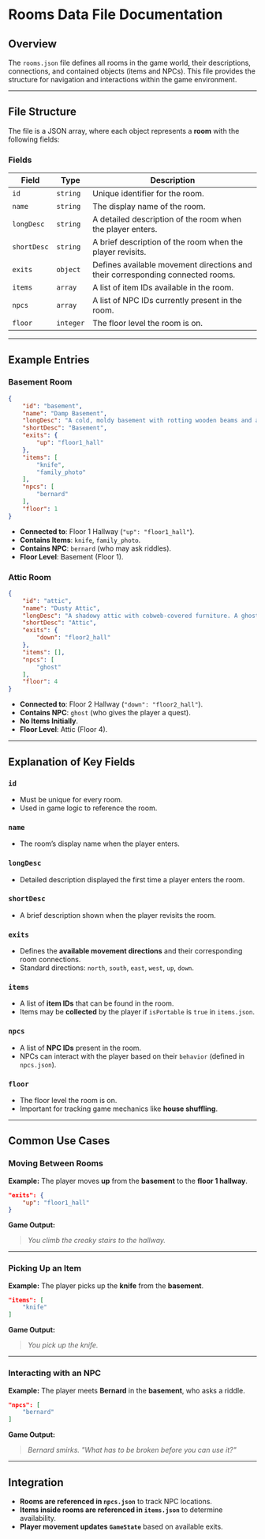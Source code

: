 # Rooms Data File Documentation

## Overview
The `rooms.json` file defines all rooms in the game world, their descriptions, connections, and contained objects (items and NPCs). This file provides the structure for navigation and interactions within the game environment.

---

## File Structure
The file is a JSON array, where each object represents a **room** with the following fields:

### Fields
| Field          | Type      | Description |
|---------------|-----------|-------------|
| `id`          | `string`  | Unique identifier for the room. |
| `name`        | `string`  | The display name of the room. |
| `longDesc`    | `string`  | A detailed description of the room when the player enters. |
| `shortDesc`   | `string`  | A brief description of the room when the player revisits. |
| `exits`       | `object`  | Defines available movement directions and their corresponding connected rooms. |
| `items`       | `array`   | A list of item IDs available in the room. |
| `npcs`        | `array`   | A list of NPC IDs currently present in the room. |
| `floor`       | `integer` | The floor level the room is on. |

---

## Example Entries

### **Basement Room**
```json
{
    "id": "basement",
    "name": "Damp Basement",
    "longDesc": "A cold, moldy basement with rotting wooden beams and an eerie presence.",
    "shortDesc": "Basement",
    "exits": {
        "up": "floor1_hall"
    },
    "items": [
        "knife",
        "family_photo"
    ],
    "npcs": [
        "bernard"
    ],
    "floor": 1
}
```
- **Connected to**: Floor 1 Hallway (`"up": "floor1_hall"`).
- **Contains Items**: `knife`, `family_photo`.
- **Contains NPC**: `bernard` (who may ask riddles).
- **Floor Level**: Basement (Floor 1).

### **Attic Room**
```json
{
    "id": "attic",
    "name": "Dusty Attic",
    "longDesc": "A shadowy attic with cobweb-covered furniture. A ghost lingers here.",
    "shortDesc": "Attic",
    "exits": {
        "down": "floor2_hall"
    },
    "items": [],
    "npcs": [
        "ghost"
    ],
    "floor": 4
}
```
- **Connected to**: Floor 2 Hallway (`"down": "floor2_hall"`).
- **Contains NPC**: `ghost` (who gives the player a quest).
- **No Items Initially**.
- **Floor Level**: Attic (Floor 4).

---

## Explanation of Key Fields

### `id`
- Must be unique for every room.
- Used in game logic to reference the room.

### `name`
- The room’s display name when the player enters.

### `longDesc`
- Detailed description displayed the first time a player enters the room.

### `shortDesc`
- A brief description shown when the player revisits the room.

### `exits`
- Defines the **available movement directions** and their corresponding room connections.
- Standard directions: `north`, `south`, `east`, `west`, `up`, `down`.

### `items`
- A list of **item IDs** that can be found in the room.
- Items may be **collected** by the player if `isPortable` is `true` in `items.json`.

### `npcs`
- A list of **NPC IDs** present in the room.
- NPCs can interact with the player based on their `behavior` (defined in `npcs.json`).

### `floor`
- The floor level the room is on.
- Important for tracking game mechanics like **house shuffling**.

---

## Common Use Cases

### Moving Between Rooms
**Example:** The player moves **up** from the **basement** to the **floor 1 hallway**.
```json
"exits": {
    "up": "floor1_hall"
}
```
**Game Output:**
> _You climb the creaky stairs to the hallway._

---

### Picking Up an Item
**Example:** The player picks up the **knife** from the **basement**.
```json
"items": [
    "knife"
]
```
**Game Output:**
> _You pick up the knife._

---

### Interacting with an NPC
**Example:** The player meets **Bernard** in the **basement**, who asks a riddle.
```json
"npcs": [
    "bernard"
]
```
**Game Output:**
> _Bernard smirks. "What has to be broken before you can use it?"_

---

## Integration
- **Rooms are referenced in `npcs.json`** to track NPC locations.
- **Items inside rooms are referenced in `items.json`** to determine availability.
- **Player movement updates `GameState`** based on available exits.
